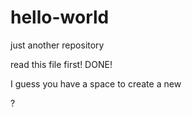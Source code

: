 # hello-world
just another repository

read this file first! DONE!

I guess you have a space to create a new <p>?
